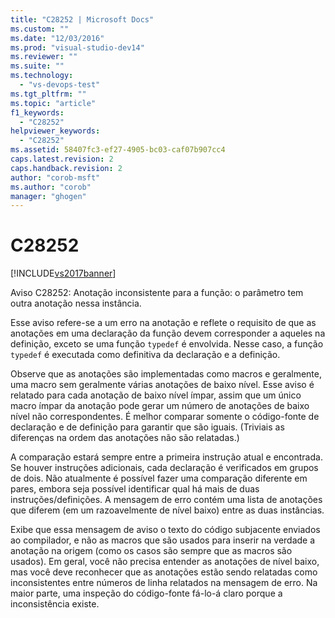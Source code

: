 ```yaml
---
title: "C28252 | Microsoft Docs"
ms.custom: ""
ms.date: "12/03/2016"
ms.prod: "visual-studio-dev14"
ms.reviewer: ""
ms.suite: ""
ms.technology: 
  - "vs-devops-test"
ms.tgt_pltfrm: ""
ms.topic: "article"
f1_keywords: 
  - "C28252"
helpviewer_keywords: 
  - "C28252"
ms.assetid: 58407fc3-ef27-4905-bc03-caf07b907cc4
caps.latest.revision: 2
caps.handback.revision: 2
author: "corob-msft"
ms.author: "corob"
manager: "ghogen"
---
```

# C28252
[!INCLUDE[vs2017banner](../code-quality/includes/vs2017banner.md)]

Aviso C28252: Anotação inconsistente para a função: o parâmetro tem outra anotação nessa instância.  
  
 Esse aviso refere\-se a um erro na anotação e reflete o requisito de que as anotações em uma declaração da função devem corresponder a aqueles na definição, exceto se uma função `typedef` é envolvida.  Nesse caso, a função `typedef` é executada como definitiva da declaração e a definição.  
  
 Observe que as anotações são implementadas como macros e geralmente, uma macro sem geralmente várias anotações de baixo nível.  Esse aviso é relatado para cada anotação de baixo nível ímpar, assim que um único macro ímpar da anotação pode gerar um número de anotações de baixo nível não correspondentes.  É melhor comparar somente o código\-fonte de declaração e de definição para garantir que são iguais. \(Triviais as diferenças na ordem das anotações não são relatadas.\)  
  
 A comparação estará sempre entre a primeira instrução atual e encontrada.  Se houver instruções adicionais, cada declaração é verificados em grupos de dois.  Não atualmente é possível fazer uma comparação diferente em pares, embora seja possível identificar qual há mais de duas instruções\/definições.  A mensagem de erro contém uma lista de anotações que diferem \(em um razoavelmente de nível baixo\) entre as duas instâncias.  
  
 Exibe que essa mensagem de aviso o texto do código subjacente enviados ao compilador, e não as macros que são usados para inserir na verdade a anotação na origem \(como os casos são sempre que as macros são usados\).  Em geral, você não precisa entender as anotações de nível baixo, mas você deve reconhecer que as anotações estão sendo relatadas como inconsistentes entre números de linha relatados na mensagem de erro.  Na maior parte, uma inspeção do código\-fonte fá\-lo\-á claro porque a inconsistência existe.